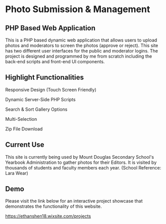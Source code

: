 # Photo Submission & Management
## PHP Based Web Application

This is a PHP based dynamic web application that allows users to upload photos and moderators to screen the photos (approve or reject). This site has two different user interfaces for the public and moderator logins. The project is designed and programmed by me from scratch including the back-end scripts and front-end UI components.

## Highlight Functionalities 

Responsive Design (Touch Screen Friendly)

Dynamic Server-Side PHP Scripts

Search & Sort Gallery Options

Multi-Selection

Zip File Download

## Current Use

This site is currently being used by Mount Douglas Secondary School's Yearbook Administration to gather photos for their Editors. It is visited by thousands of students and faculty members each year. (School Reference: Lara Wear)

## Demo

Please visit the link below for an interactive project showcase that demonstrates the functionality of this website. 

https://ethanshen18.wixsite.com/projects
